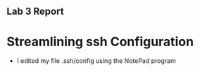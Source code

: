 ## Lab 3 Report
# Streamlining ssh Configuration
- I edited my file .ssh/config using the NotePad program

